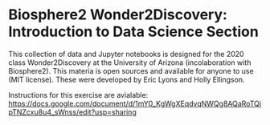 # Biosphere2 Wonder2Discovery: Introduction to Data Science Section

This collection of data and Jupyter notebooks is designed for the 2020 class Wonder2Discovery at the University of Arizona (incolaboration with Biosphere2).  This materia is open sources and available for anyone to use (MIT license).  These were developed by Eric Lyons and Holly Ellingson.

Instructions for this exercise are avialable: https://docs.google.com/document/d/1mY0_KgWgXEqdvqNWQg8AQaRoTQjpTNZcxu8u4_sWnss/edit?usp=sharing

